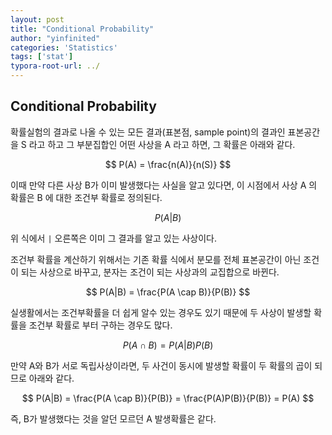 ```yaml
---
layout: post
title: "Conditional Probability"
author: "yinfinited"
categories: 'Statistics'
tags: ['stat']
typora-root-url: ../
---
```


## Conditional Probability

확률실험의 결과로 나올 수 있는 모든 결과(표본점, sample point)의 결과인 표본공간을 S 라고 하고 그 부분집합인 어떤 사상을 A 라고 하면, 그 확률은 아래와 같다.

$$
P(A) = \frac{n(A)}{n(S)}
$$

이때 만약 다른 사상 B가 이미 발생했다는 사실을 알고 있다면, 이 시점에서 사상 A 의 확률은 B 에 대한 조건부 확률로 정의된다.

$$
P(A|B)
$$

위 식에서 `|` 오른쪽은 이미 그 결과를 알고 있는 사상이다.

조건부 확률을 계산하기 위해서는 기존 확률 식에서 분모를 전체 표본공간이 아닌 조건이 되는 사상으로 바꾸고, 분자는 조건이 되는 사상과의 교집합으로 바뀐다.

$$
P(A|B) = \frac{P(A \cap B)}{P(B)}
$$

실생활에서는 조건부확률을 더 쉽게 알수 있는 경우도 있기 때문에 두 사상이 발생할 확률을 조건부 확률로 부터 구하는 경우도 많다.

$$
P(A \cap B) = P(A|B)P(B)
$$

만약 A와 B가 서로 독립사상이라면, 두 사건이 동시에 발생할 확률이 두 확률의 곱이 되므로 아래와 같다.

$$
P(A|B) = \frac{P(A \cap B)}{P(B)} = \frac{P(A)P(B)}{P(B)} = P(A)
$$

즉, B가 발생했다는 것을 알던 모르던 A 발생확률은 같다.
